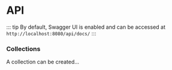 # API

::: tip
By default, Swagger UI is enabled and can be accessed at `http://localhost:8080/api/docs/`
:::

<WrappedSection>

### Collections

A collection can be created...

</WrappedSection>